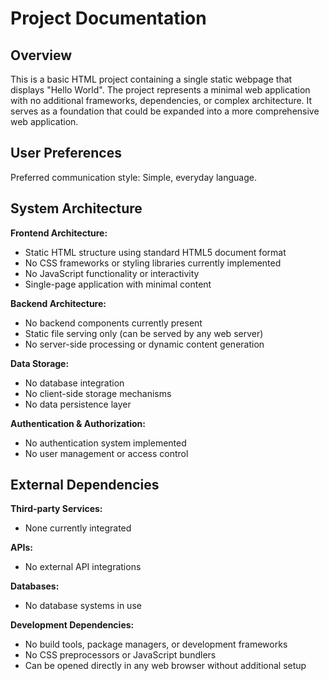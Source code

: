 # Project Documentation

## Overview

This is a basic HTML project containing a single static webpage that displays "Hello World". The project represents a minimal web application with no additional frameworks, dependencies, or complex architecture. It serves as a foundation that could be expanded into a more comprehensive web application.

## User Preferences

Preferred communication style: Simple, everyday language.

## System Architecture

**Frontend Architecture:**
- Static HTML structure using standard HTML5 document format
- No CSS frameworks or styling libraries currently implemented
- No JavaScript functionality or interactivity
- Single-page application with minimal content

**Backend Architecture:**
- No backend components currently present
- Static file serving only (can be served by any web server)
- No server-side processing or dynamic content generation

**Data Storage:**
- No database integration
- No client-side storage mechanisms
- No data persistence layer

**Authentication & Authorization:**
- No authentication system implemented
- No user management or access control

## External Dependencies

**Third-party Services:**
- None currently integrated

**APIs:**
- No external API integrations

**Databases:**
- No database systems in use

**Development Dependencies:**
- No build tools, package managers, or development frameworks
- No CSS preprocessors or JavaScript bundlers
- Can be opened directly in any web browser without additional setup